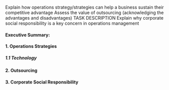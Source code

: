 Explain how operations strategy/strategies can help a business
sustain their competitive advantage
Assess the value of outsourcing (acknowledging the advantages
and disadvantages)
TASK
DESCRIPTION
Explain why corporate social responsibility is a key concern in
operations management


#### Executive Summary:



#### 1. Operations Strategies



##### 1.1 Technology



#### 2. Outsourcing



#### 3. Corporate Social Responsibility



